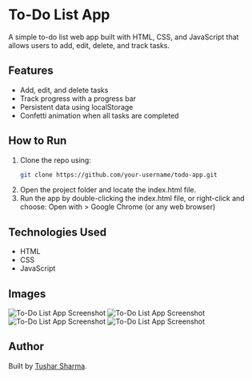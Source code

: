 # To-Do List App
A simple to-do list web app built with HTML, CSS, and JavaScript that allows users to add, edit, delete, and track tasks.
## Features
- Add, edit, and delete tasks
- Track progress with a progress bar
- Persistent data using localStorage
- Confetti animation when all tasks are completed
## How to Run
1. Clone the repo using:
   ```bash
   git clone https://github.com/your-username/todo-app.git
2. Open the project folder and locate the index.html file.
3. Run the app by double-clicking the index.html file, or right-click and choose:
    Open with > Google Chrome (or any web browser)
## Technologies Used
- HTML
- CSS
- JavaScript
## Images
![To-Do List App Screenshot](images/Img%201.png)
![To-Do List App Screenshot](images/img%202.png)
![To-Do List App Screenshot](images/img%203.png)
![To-Do List App Screenshot](images/img%204.png)

## Author
Built by [Tushar Sharma]((https://github.com/tusharsharma2020)).
